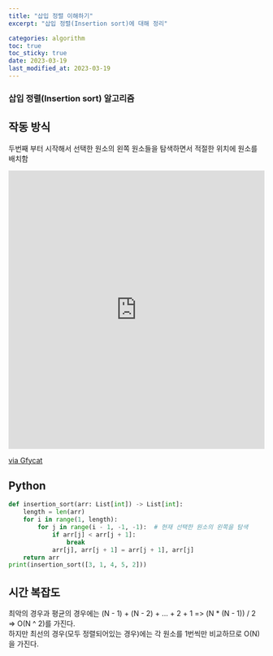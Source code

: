 ```yaml
---
title: "삽입 정렬 이해하기"
excerpt: "삽입 정렬(Insertion sort)에 대해 정리"

categories: algorithm
toc: true
toc_sticky: true
date: 2023-03-19
last_modified_at: 2023-03-19
---
```


### 삽입 정렬(Insertion sort) 알고리즘

## 작동 방식

두번째 부터 시작해서 선택한 원소의 왼쪽 원소들을 탐색하면서 적절한 위치에 원소를 배치함

<div style='position:relative; padding-bottom:calc(100.00% + 44px)'><iframe src='https://gfycat.com/ifr/CornyThickGordonsetter' frameborder='0' scrolling='no' width='100%' height='100%' style='position:absolute;top:0;left:0;' allowfullscreen></iframe></div><p> <a href="https://gfycat.com/cornythickgordonsetter">via Gfycat</a></p>

## Python

```python
def insertion_sort(arr: List[int]) -> List[int]:
    length = len(arr)
    for i in range(1, length):
        for j in range(i - 1, -1, -1):  # 현재 선택한 원소의 왼쪽을 탐색
            if arr[j] < arr[j + 1]:
                break
            arr[j], arr[j + 1] = arr[j + 1], arr[j]
    return arr
print(insertion_sort([3, 1, 4, 5, 2]))
```

## 시간 복잡도

최악의 경우과 평균의 경우에는 (N - 1) + (N - 2) + ... + 2 + 1 => (N \* (N - 1)) / 2 => O(N ^ 2)를 가진다.  
하지만 최선의 경우(모두 정렬되어있는 경우)에는 각 원소를 1번씩만 비교하므로 O(N)을 가진다.
